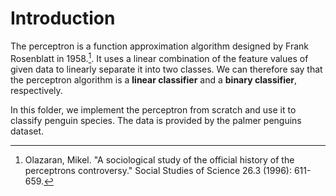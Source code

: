# Introduction

The perceptron is a function approximation algorithm designed by Frank Rosenblatt in 1958.[^fn]. It uses a linear combination of the feature values of given data to linearly separate it into two classes. We can therefore say that the perceptron algorithm is a **linear classifier** and a **binary classifier**, respectively. 

In this folder, we implement the perceptron from scratch and use it to classify penguin species. The data is provided by the palmer penguins dataset.

[^fn]: Olazaran, Mikel. "A sociological study of the official history of the perceptrons controversy." Social Studies of Science 26.3 (1996): 611-659.